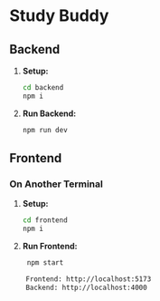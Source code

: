 # Study Buddy

## Backend

1. **Setup:**

   ```bash
   cd backend
   npm i

   ```

2. **Run Backend:**
   ```bash
   npm run dev
   ```

## Frontend

### On Another Terminal

1. **Setup:**

   ```bash
   cd frontend
   npm i

   ```

2. **Run Frontend:**
   ```bash
    npm start
   ```

```bash
    Frontend: http://localhost:5173
    Backend: http://localhost:4000
```
